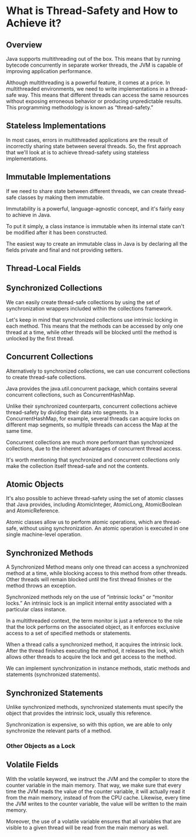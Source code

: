 # What is Thread-Safety and How to Achieve it?

## Overview
Java supports multithreading out of the box. This means that by running bytecode concurrently in separate worker threads, the JVM is capable of improving application performance.

Although multithreading is a powerful feature, it comes at a price. In multithreaded environments, we need to write implementations in a thread-safe way. This means that different threads can access the same resources without exposing erroneous behavior or producing unpredictable results. This programming methodology is known as “thread-safety.”

## Stateless Implementations
In most cases, errors in multithreaded applications are the result of incorrectly sharing state between several threads. So, the first approach that we'll look at is to achieve thread-safety using stateless implementations.

## Immutable Implementations
If we need to share state between different threads, we can create thread-safe classes by making them immutable.

Immutability is a powerful, language-agnostic concept, and it's fairly easy to achieve in Java.

To put it simply, a class instance is immutable when its internal state can't be modified after it has been constructed.

The easiest way to create an immutable class in Java is by declaring all the fields private and final and not providing setters.

## Thread-Local Fields

## Synchronized Collections
We can easily create thread-safe collections by using the set of synchronization wrappers included within the collections framework.

Let's keep in mind that synchronized collections use intrinsic locking in each method. This means that the methods can be accessed by only one thread at a time, while other threads will be blocked until the method is unlocked by the first thread.

## Concurrent Collections
Alternatively to synchronized collections, we can use concurrent collections to create thread-safe collections.

Java provides the java.util.concurrent package, which contains several concurrent collections, such as ConcurrentHashMap.

Unlike their synchronized counterparts, concurrent collections achieve thread-safety by dividing their data into segments. In a ConcurrentHashMap, for example, several threads can acquire locks on different map segments, so multiple threads can access the Map at the same time.

Concurrent collections are much more performant than synchronized collections, due to the inherent advantages of concurrent thread access.

It's worth mentioning that synchronized and concurrent collections only make the collection itself thread-safe and not the contents.

## Atomic Objects
It's also possible to achieve thread-safety using the set of atomic classes that Java provides, including AtomicInteger, AtomicLong, AtomicBoolean and AtomicReference.

Atomic classes allow us to perform atomic operations, which are thread-safe, without using synchronization. An atomic operation is executed in one single machine-level operation.

## Synchronized Methods
A Synchronized Method means only one thread can access a synchronized method at a time, while blocking access to this method from other threads. Other threads will remain blocked until the first thread finishes or the method throws an exception.

Synchronized methods rely on the use of “intrinsic locks” or “monitor locks.” An intrinsic lock is an implicit internal entity associated with a particular class instance.

In a multithreaded context, the term monitor is just a reference to the role that the lock performs on the associated object, as it enforces exclusive access to a set of specified methods or statements.

When a thread calls a synchronized method, it acquires the intrinsic lock. After the thread finishes executing the method, it releases the lock, which allows other threads to acquire the lock and get access to the method.

We can implement synchronization in instance methods, static methods and statements (synchronized statements).

## Synchronized Statements
Unlike synchronized methods, synchronized statements must specify the object that provides the intrinsic lock, usually this reference.

Synchronization is expensive, so with this option, we are able to only synchronize the relevant parts of a method.

### Other Objects as a Lock


## Volatile Fields
With the volatile keyword, we instruct the JVM and the compiler to store the counter variable in the main memory. That way, we make sure that every time the JVM reads the value of the counter variable, it will actually read it from the main memory, instead of from the CPU cache. Likewise, every time the JVM writes to the counter variable, the value will be written to the main memory.

Moreover, the use of a volatile variable ensures that all variables that are visible to a given thread will be read from the main memory as well.



